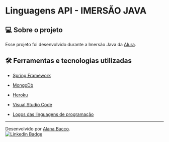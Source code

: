# Linguagens API - IMERSÃO JAVA

## 💻 Sobre o projeto

Esse projeto foi desenvolvido durante a Imersão Java da [Alura](https://alura.com.br/).

## 🛠 Ferramentas e tecnologias utilizadas

- [Spring Framework](https://spring.io/)
- [MongoDb](https://www.mongodb.com/pt-br)
- [Heroku](https://www.heroku.com/)
- [Visual Studio Code](https://code.visualstudio.com/)

- [Logos das linguagens de programação](https://github.com/abrahamcalf/programming-languages-logos)

---
Desenvolvido por [Alana Bacco](https://github.com/alanabacco). <br />
[![Linkedin Badge](https://img.shields.io/badge/-Linkedin-blue?style=flat-square&logo=Linkedin&logoColor=white&link=https://www.linkedin.com/in/alana-bacco/)](https://www.linkedin.com/in/alana-bacco/)
